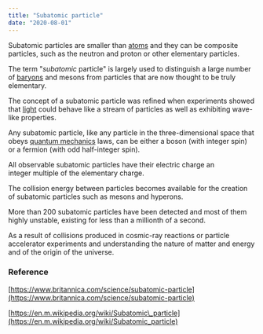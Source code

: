 ```yaml
---
title: "Subatomic particle"
date: "2020-08-01"
---
```


Subatomic particles are smaller than [atoms](https://chemistdictionary.com/atom-2/) and they can be composite particles, such as the neutron and proton or other elementary particles.

The term "_subatomic_ particle" is largely used to distinguish a large number of [baryons](https://chemistdictionary.com/baryon/) and mesons from particles that are now thought to be truly elementary.

The concept of a subatomic particle was refined when experiments showed that [light](https://chemistdictionary.com/light/) could behave like a stream of particles as well as exhibiting wave-like properties. 

Any subatomic particle, like any particle in the three-dimensional space that obeys [quantum mechanics](https://chemistdictionary.com/quantum-mechanics/) laws, can be either a boson (with integer spin) or a fermion (with odd half-integer spin).

All observable subatomic particles have their electric charge an integer multiple of the elementary charge. 

The collision energy between particles becomes available for the creation of subatomic particles such as mesons and hyperons.

More than 200 subatomic particles have been detected and most of them highly unstable, existing for less than a millionth of a second.

As a result of collisions produced in cosmic-ray reactions or particle accelerator experiments and understanding the nature of matter and energy and of the origin of the universe.

### Reference

[https://www.britannica.com/science/subatomic-particle](https://www.britannica.com/science/subatomic-particle)

[https://en.m.wikipedia.org/wiki/Subatomic\_particle](https://en.m.wikipedia.org/wiki/Subatomic_particle)
